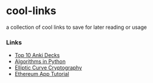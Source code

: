 # cool-links
 a collection of cool links to save for later reading or usage

### Links

* [Top 10 Anki Decks](https://medium.com/@nick_wells/top-10-best-anki-decks-of-2019-9a5abab5111a)
* [Algorithms in Python](https://github.com/TheAlgorithms/Python/blob/master/DIRECTORY.md)
* [Elliptic Curve Cryptography](https://www.allaboutcircuits.com/technical-articles/elliptic-curve-cryptography-in-embedded-systems/)
* [Ethereum App Tutorial](https://www.tutorialspoint.com/ethereum/index.htm)


